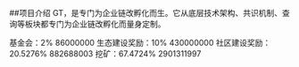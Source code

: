 ##项目介绍
GT，是专门为企业链改孵化而生。它从底层技术架构、共识机制、查询等板块都专门为企业链改孵化而量身定制。

基金会：2%   86000000
生态建设奖励：10%  430000000
社区建设奖励：20.5276%  882688003
挖矿：67.4724%  2901311997